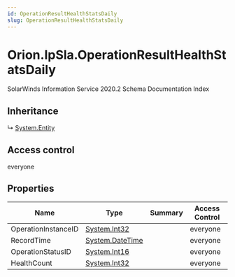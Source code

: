 ```yaml
---
id: OperationResultHealthStatsDaily
slug: OperationResultHealthStatsDaily
---
```


# Orion.IpSla.OperationResultHealthStatsDaily

SolarWinds Information Service 2020.2 Schema Documentation Index

## Inheritance

↳ [System.Entity](./../System/Entity)

## Access control

everyone

## Properties

| Name | Type | Summary | Access Control |
| ------ | ------ | ------ | ------ |
| OperationInstanceID | [System.Int32](https://docs.microsoft.com/en-us/dotnet/api/system.int32) |  | everyone |
| RecordTime | [System.DateTime](https://docs.microsoft.com/en-us/dotnet/api/system.datetime) |  | everyone |
| OperationStatusID | [System.Int16](https://docs.microsoft.com/en-us/dotnet/api/system.int16) |  | everyone |
| HealthCount | [System.Int32](https://docs.microsoft.com/en-us/dotnet/api/system.int32) |  | everyone |

